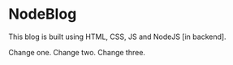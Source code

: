 # NodeBlog

This blog is built using HTML, CSS, JS and NodeJS [in backend].


Change one.
Change two.
Change three.
